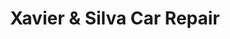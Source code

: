 ---
title: "Xavier & Silva Car Repair"
url: /palmyra/xavier-and-silva-car-repair/
shop: car repair
---